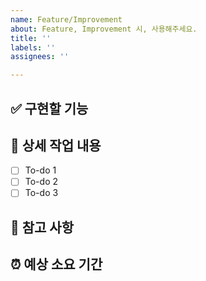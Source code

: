 ```yaml
---
name: Feature/Improvement
about: Feature, Improvement 시, 사용해주세요.
title: ''
labels: ''
assignees: ''

---
```


## ✅ 구현할 기능

## 🔨 상세 작업 내용

- [ ] To-do 1
- [ ] To-do 2
- [ ] To-do 3

## 📄 참고 사항

## ⏰ 예상 소요 기간
